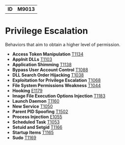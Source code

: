 |||
|--|-----|
|**ID**|**M9013**|

# Privilege Escalation #
Behaviors that aim to obtain a higher level of permission.

* **Access Token Manipulation** [T1134](../defense-evasion/access-token.md)	
* **AppInit DLLs** [T1103](../persistence/appinit-dlls.md)
* **Application Shimming** [T1138](../privilege-escalation/app-shimming.md)
* **Bypass User Account Control** [T1088](../defense-evasion/bypass-user-acct-cntl.md)
* **DLL Search Order Hijacking** [T1038](../privilege-escalation/dll-search-order-hijack.md)
* **Exploitation for Privilege Escalation** [T1068](../privilege-escalation/exploit-priv-escalate.md)
* **File System Permissions Weakness** [T1044](../privilege-escalation/file-system-perm-weakness.md)
* **Hooking** [E1179](../credential-access/hooking.md)
* **Image File Execution Options Injection** [T1183](../defense-evasion/image-file-exe-opt-inj.md)
* **Launch Daemon** [T1160](../privilege-escalation/launch-daemon.md)
* **New Service** [T1050](../persistence/new-service.md)
* **Parent PID Spoofing** [T1502](../defense-evasion/parent-pid-spoof.md)
* **Process Injection** [E1055](../defense-evasion/process-inject.md)
* **Scheduled Task** [T1053](../execution/scheduled-task.md)
* **Setuid and Setgid** [T1166](../privilege-escalation/setuid-setgid.md)
* **Startup Items** [T1165](../persistence/startup-items.md)
* **Sudo** [T1169](../privilege-escalation/sudo.md)